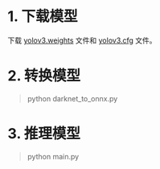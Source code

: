 # 1. 下载模型
下载 [yolov3.weights](https://pjreddie.com/media/files/yolov3.weights) 文件和 [yolov3.cfg](https://raw.githubusercontent.com/pjreddie/darknet/f86901f6177dfc6116360a13cc06ab680e0c86b0/cfg/yolov3.cfg) 文件。
# 2. 转换模型
> python darknet_to_onnx.py

# 3. 推理模型
> python main.py